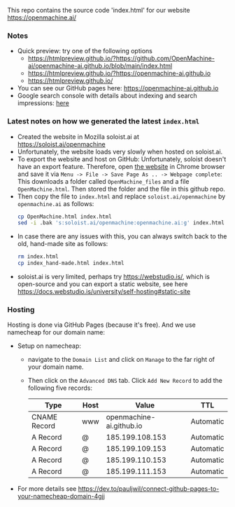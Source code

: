 This repo contains the source code 'index.html' for our website https://openmachine.ai/

### Notes
- Quick preview: try one of the following options
  - https://htmlpreview.github.io/?https://github.com/OpenMachine-ai/openmachine-ai.github.io/blob/main/index.html
  - https://htmlpreview.github.io/?https://openmachine-ai.github.io
  - https://htmlpreview.github.io/
- You can see our GitHub pages here: https://openmachine-ai.github.io
- Google search console with details about indexing and search impressions: [here](https://search.google.com/search-console?resource_id=sc-domain%3Aopenmachine.ai&hl=en)

### Latest notes on how we generated the latest `index.html`
  - Created the website in Mozilla soloist.ai at https://soloist.ai/openmachine
  - Unfortunately, the website loads very slowly when hosted on soloist.ai.
  - To export the website and host on GitHub: Unfortunately, soloist doesn't have an export feature. Therefore, open [the website](https://soloist.ai/openmachine) in Chrome browser and save it via `Menu -> File -> Save Page As .. -> Webpage complete`: This downloads a folder called `OpenMachine_files` and a file `OpenMachine.html`. Then stored the folder and the file in this github repo.
  - Then copy the file to `index.html` and replace `soloist.ai/openmachine` by `openmachine.ai` as follows:
    ```bash
    cp OpenMachine.html index.html
    sed -i .bak 's:soloist.ai/openmachine:openmachine.ai:g' index.html
    ```
  - In case there are any issues with this, you can always switch back to the old, hand-made site as follows:
    ```bash
    rm index.html
    cp index_hand-made.html index.html
    ```
  - soloist.ai is very limited, perhaps try https://webstudio.is/, which is open-source and you can export a static website, see here https://docs.webstudio.is/university/self-hosting#static-site

### Hosting
Hosting is done via GitHub Pages (because it's free). And we use namecheap for our domain name:
- Setup on namecheap:
  - navigate to the `Domain List` and click on `Manage` to the far right of your domain name.
  - Then click on the `Advanced DNS` tab. Click `Add New Record` to add the following five records:

     | Type         | Host | Value                    | TTL       |
     |--------------|------|--------------------------|-----------|
     | CNAME Record | www  | openmachine-ai.github.io | Automatic |
     | A Record     | @    | 185.199.108.153          | Automatic |
     | A Record     | @    | 185.199.109.153          | Automatic |
     | A Record     | @    | 185.199.110.153          | Automatic |
     | A Record     | @    | 185.199.111.153          | Automatic |
- For more details see https://dev.to/pauljwil/connect-github-pages-to-your-namecheap-domain-4gjj
